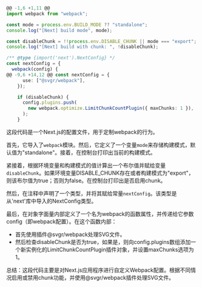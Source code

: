 ``` typescript
@@ -1,6 +1,11 @@
import webpack from "webpack";

const mode = process.env.BUILD_MODE ?? "standalone";
console.log("[Next] build mode", mode);

const disableChunk = !!process.env.DISABLE_CHUNK || mode === "export";
console.log("[Next] build with chunk: ", !disableChunk);

/** @type {import('next').NextConfig} */
const nextConfig = {
  webpack(config) {
@@ -9,6 +14,12 @@ const nextConfig = {
      use: ["@svgr/webpack"],
    });

    if (disableChunk) {
      config.plugins.push(
        new webpack.optimize.LimitChunkCountPlugin({ maxChunks: 1 }),
      );
    }
```
这段代码是一个Next.js的配置文件，用于定制webpack的行为。

首先，它导入了`webpack`模块。然后，它定义了一个变量`mode`来存储构建模式，默认值为"standalone"。接着，在控制台打印出当前的构建模式。

紧接着，根据环境变量和构建模式的值计算出一个布尔值并赋给变量`disableChunk`。如果环境变量DISABLE_CHUNK存在或者构建模式为"export"，则该布尔值为true；否则为false。在控制台打印出是否启用chunk。

然后，在注释中声明了一个类型，并将其赋给常量`nextConfig`。该类型是从'next'库中导入的NextConfig类型。

最后，在对象字面量内部定义了一个名为webpack的函数属性，并传递给它参数config（即webpack配置）。在这个函数内部：

- 首先使用插件@svgr/webpack处理SVG文件。
- 然后检查disableChunk是否为true，如果是，则向config.plugins数组添加一个新实例化的LimitChunkCountPlugin插件对象，并设置maxChunks选项为1。

总结：这段代码主要是对Next.js应用程序进行自定义Webpack配置。根据不同情况启用或禁用chunk功能，并使用@svgr/webpack插件处理SVG文件。